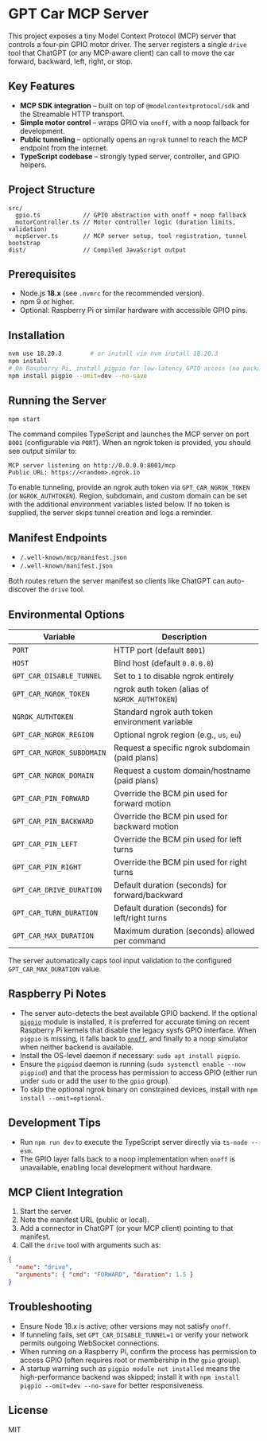 # GPT Car MCP Server

This project exposes a tiny Model Context Protocol (MCP) server that controls a four-pin GPIO motor driver. The server registers a single `drive` tool that ChatGPT (or any MCP‑aware client) can call to move the car forward, backward, left, right, or stop.

## Key Features

- **MCP SDK integration** – built on top of `@modelcontextprotocol/sdk` and the Streamable HTTP transport.
- **Simple motor control** – wraps GPIO via `onoff`, with a noop fallback for development.
- **Public tunneling** – optionally opens an `ngrok` tunnel to reach the MCP endpoint from the internet.
- **TypeScript codebase** – strongly typed server, controller, and GPIO helpers.

## Project Structure

```
src/
  gpio.ts            // GPIO abstraction with onoff + noop fallback
  motorController.ts // Motor controller logic (duration limits, validation)
  mcpServer.ts       // MCP server setup, tool registration, tunnel bootstrap
dist/                // Compiled JavaScript output
```

## Prerequisites

- Node.js **18.x** (see `.nvmrc` for the recommended version).
- npm 9 or higher.
- Optional: Raspberry Pi or similar hardware with accessible GPIO pins.

## Installation

```bash
nvm use 18.20.3        # or install via nvm install 18.20.3
npm install
# On Raspberry Pi, install pigpio for low-latency GPIO access (no package.json changes)
npm install pigpio --omit=dev --no-save
```

## Running the Server

```bash
npm start
```

The command compiles TypeScript and launches the MCP server on port `8001` (configurable via `PORT`). When an ngrok token is provided, you should see output similar to:

```
MCP server listening on http://0.0.0.0:8001/mcp
Public URL: https://<random>.ngrok.io
```

To enable tunneling, provide an ngrok auth token via `GPT_CAR_NGROK_TOKEN` (or `NGROK_AUTHTOKEN`). Region, subdomain, and custom domain can be set with the additional environment variables listed below. If no token is supplied, the server skips tunnel creation and logs a reminder.

## Manifest Endpoints

- `/.well-known/mcp/manifest.json`
- `/.well-known/manifest.json`

Both routes return the server manifest so clients like ChatGPT can auto-discover the `drive` tool.

## Environmental Options

| Variable                     | Description                                      |
|-----------------------------|--------------------------------------------------|
| `PORT`                      | HTTP port (default `8001`)                       |
| `HOST`                      | Bind host (default `0.0.0.0`)                    |
| `GPT_CAR_DISABLE_TUNNEL`    | Set to `1` to disable ngrok entirely              |
| `GPT_CAR_NGROK_TOKEN`       | ngrok auth token (alias of `NGROK_AUTHTOKEN`)     |
| `NGROK_AUTHTOKEN`           | Standard ngrok auth token environment variable    |
| `GPT_CAR_NGROK_REGION`      | Optional ngrok region (e.g., `us`, `eu`)          |
| `GPT_CAR_NGROK_SUBDOMAIN`   | Request a specific ngrok subdomain (paid plans)   |
| `GPT_CAR_NGROK_DOMAIN`      | Request a custom domain/hostname (paid plans)     |
| `GPT_CAR_PIN_FORWARD`       | Override the BCM pin used for forward motion      |
| `GPT_CAR_PIN_BACKWARD`      | Override the BCM pin used for backward motion     |
| `GPT_CAR_PIN_LEFT`          | Override the BCM pin used for left turns          |
| `GPT_CAR_PIN_RIGHT`         | Override the BCM pin used for right turns         |
| `GPT_CAR_DRIVE_DURATION`    | Default duration (seconds) for forward/backward   |
| `GPT_CAR_TURN_DURATION`     | Default duration (seconds) for left/right turns   |
| `GPT_CAR_MAX_DURATION`      | Maximum duration (seconds) allowed per command    |

The server automatically caps tool input validation to the configured `GPT_CAR_MAX_DURATION` value.

## Raspberry Pi Notes

- The server auto-detects the best available GPIO backend. If the optional [`pigpio`](https://www.npmjs.com/package/pigpio)
  module is installed, it is preferred for accurate timing on recent Raspberry Pi kernels that disable the legacy sysfs GPIO
  interface. When `pigpio` is missing, it falls back to [`onoff`](https://www.npmjs.com/package/onoff), and finally to a
  noop simulator when neither backend is available.
- Install the OS-level daemon if necessary: `sudo apt install pigpio`.
- Ensure the `pigpiod` daemon is running (`sudo systemctl enable --now pigpiod`) and that the process has permission to access
  GPIO (either run under `sudo` or add the user to the `gpio` group).
- To skip the optional ngrok binary on constrained devices, install with `npm install --omit=optional`.

## Development Tips

- Run `npm run dev` to execute the TypeScript server directly via `ts-node --esm`.
- The GPIO layer falls back to a noop implementation when `onoff` is unavailable, enabling local development without hardware.

## MCP Client Integration

1. Start the server.
2. Note the manifest URL (public or local).
3. Add a connector in ChatGPT (or your MCP client) pointing to that manifest.
4. Call the `drive` tool with arguments such as:

```json
{
  "name": "drive",
  "arguments": { "cmd": "FORWARD", "duration": 1.5 }
}
```

## Troubleshooting

- Ensure Node 18.x is active; other versions may not satisfy `onoff`.
- If tunneling fails, set `GPT_CAR_DISABLE_TUNNEL=1` or verify your network permits outgoing WebSocket connections.
- When running on a Raspberry Pi, confirm the process has permission to access GPIO (often requires root or membership in the `gpio` group).
- A startup warning such as `pigpio module not installed` means the high-performance backend was skipped; install it with
  `npm install pigpio --omit=dev --no-save` for better responsiveness.

## License

MIT

